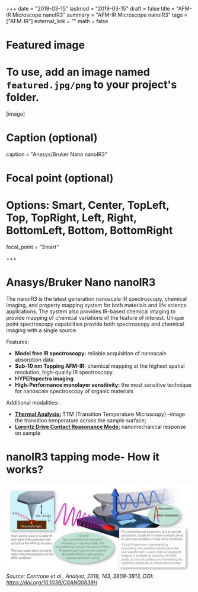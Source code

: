 +++
date = "2019-03-15"
lastmod = "2019-03-15"
draft = false
title = "AFM-IR Microscope nanoIR3"
summary = "AFM-IR Microscope nanoIR3"
tags = ["AFM-IR"]
external_link = ""
math = false

# Featured image
# To use, add an image named `featured.jpg/png` to your project's folder. 
[image]
  # Caption (optional)
  caption = "Anasys/Bruker Nano nanoIR3"
  
  # Focal point (optional)
  # Options: Smart, Center, TopLeft, Top, TopRight, Left, Right, BottomLeft, Bottom, BottomRight
  focal_point = "Smart"



+++
# Anasys/Bruker Nano nanoIR3
The nanoIR3 is the latest generation nanoscale IR spectroscopy, chemical imaging, and property mapping system for both materials and life science applications. The system also provides IR-based chemical imaging to provide mapping of chemical variations of the feature of interest. Unique point spectroscopy capabilities provide both spectroscopy and chemical imaging with a single source.

Features:

- **Model free IR spectroscopy:** 
      reliable acquisition of nanoscale absorption data
- **Sub-10 nm Tapping AFM-IR:**
      chemical mapping at the highest spatial resolution, high-quality IR spectroscopy.
- **HYPERspectra imaging**
- **High-Performance monolayer sensitivity:** 
      the most sensitive technique for nanoscale spectroscopy of organic materials
      
Additional modalities: 
- [**Thermal Analysis:**]({{<ref"/accessories/Thermal-Analysis/index.md">}})
      TTM (Transition Temperature Microscopy) –image the transition temperature across the sample surface; 
- [**Lorentz Drive Contact Reasonance Mode:**]({{<ref"/accessories/Lorentz-Analysis/index.md">}})
      nanomechanical response on sample

# nanoIR3 tapping mode- How it works?
![nanoIR3_tapping](Tapping_AFM-IR.jpg) *Source: Centrone et al., Analyst, 2018, 143, 3808-3813, DOI: https://doi.org/10.1039/C8AN00838H*
